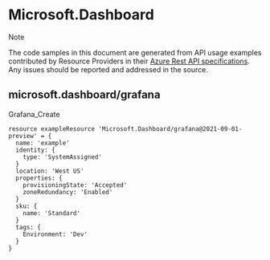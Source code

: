 # Microsoft.Dashboard
  
> [!NOTE]
> The code samples in this document are generated from API usage examples contributed by Resource Providers in their [Azure Rest API specifications](https://github.com/Azure/azure-rest-api-specs). Any issues should be reported and addressed in the source.


## microsoft.dashboard/grafana

Grafana_Create
```bicep
resource exampleResource 'Microsoft.Dashboard/grafana@2021-09-01-preview' = {
  name: 'example'
  identity: {
    type: 'SystemAssigned'
  }
  location: 'West US'
  properties: {
    provisioningState: 'Accepted'
    zoneRedundancy: 'Enabled'
  }
  sku: {
    name: 'Standard'
  }
  tags: {
    Environment: 'Dev'
  }
}
```
